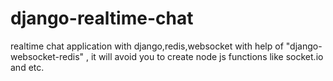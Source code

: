 # django-realtime-chat
realtime chat application with django,redis,websocket  with help of "django-websocket-redis" , it will avoid you to create 
node js functions like socket.io and etc.

